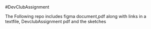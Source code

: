 #DevClubAssignment

The Following repo includes figma document,pdf along with links in a textfile, DevclubAssignment pdf and the sketches
